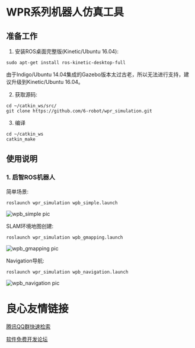 # WPR系列机器人仿真工具

## 准备工作

1. 安装ROS桌面完整版(Kinetic/Ubuntu 16.04):
```
sudo apt-get install ros-kinetic-desktop-full
```
由于Indigo/Ubuntu 14.04集成的Gazebo版本太过古老，所以无法进行支持，建议升级到Kinetic/Ubuntu 16.04。

2. 获取源码:
```
cd ~/catkin_ws/src/
git clone https://github.com/6-robot/wpr_simulation.git
```
3. 编译
```
cd ~/catkin_ws
catkin_make
```

## 使用说明

### 1. 启智ROS机器人
简单场景:
```
roslaunch wpr_simulation wpb_simple.launch
```
![wpb_simple pic](./media/wpb_simple.png)

SLAM环境地图创建:
```
roslaunch wpr_simulation wpb_gmapping.launch
```
![wpb_gmapping pic](./media/wpb_gmapping.png)

Navigation导航:
```
roslaunch wpr_simulation wpb_navigation.launch
```
![wpb_navigation pic](./media/wpb_navigation.png)

 # 良心友情链接

[腾讯QQ群快速检索](http://u.720life.cn/s/8cf73f7c)

[软件免费开发论坛](http://u.720life.cn/s/bbb01dc0)
